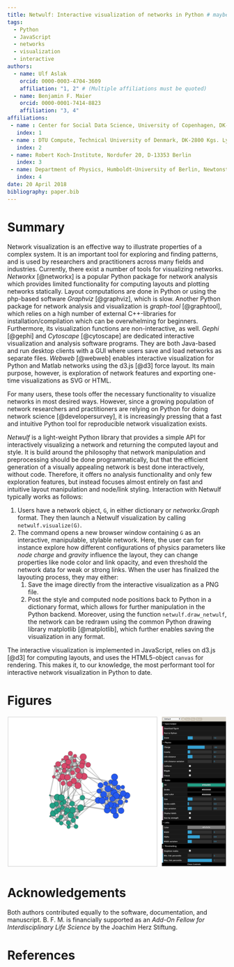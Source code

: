 ```yaml
---
title: Netwulf: Interactive visualization of networks in Python # maybe you have a better title
tags:
  - Python
  - JavaScript
  - networks
  - visualization
  - interactive
authors:
  - name: Ulf Aslak
    orcid: 0000-0003-4704-3609
    affiliation: "1, 2" # (Multiple affiliations must be quoted)
  - name: Benjamin F. Maier
    orcid: 0000-0001-7414-8823
    affiliation: "3, 4"
affiliations:
 - name : Center for Social Data Science, University of Copenhagen, DK-1353 København K
   index: 1
 - name : DTU Compute, Technical University of Denmark, DK-2800 Kgs. Lyngby
   index: 2
 - name: Robert Koch-Institute, Nordufer 20, D-13353 Berlin
   index: 3
 - name: Department of Physics, Humboldt-University of Berlin, Newtonstr. 15, D-12489 Berlin
   index: 4
date: 20 April 2018
bibliography: paper.bib
---
```


# Summary

Network visualization is an effective way to illustrate properties of a complex system. It is an important tool for exploring and finding patterns, and is used by researchers and practitioners across many fields and industries.
Currently, there exist a number of tools for visualizing networks. *Networkx* [@networkx] is a popular Python package for network analysis which provides limited functionality for computing layouts and plotting networks statically. Layout computations are done in Python or using the php-based software *Graphviz* [@graphviz], which is slow. Another Python package for network analysis and visualization is *graph-tool* [@graphtool], which relies on a high number of external C++-libraries for installation/compilation which can be overwhelming for beginners. Furthermore, its visualization functions are non-interactive, as well. *Gephi* [@gephi] and *Cytoscape* [@cytoscape] are dedicated interactive visualization and analysis software programs. They are both Java-based and run desktop clients with a GUI where users save and load networks as separate files. *Webweb* [@webweb] enables interactive visualization for Python and Matlab networks using the d3.js [@d3] force layout. Its main purpose, however, is exploration of network features and exporting one-time visualizations as SVG or HTML.

For many users, these tools offer the necessary functionality to visualize networks in most desired ways. However, since a growing population of network researchers and practitioners are relying on Python for doing network science [@developersurvey], it is increasingly pressing that a fast and intuitive Python tool for reproducible network visualization exists.

*Netwulf* is a light-weight Python library that provides a simple API for interactively visualizing a network and returning the computed layout and style. It is build around the philosophy that network manipulation and preprocessing should be done programmatically, but that the efficient generation of a visually appealing network is best done interactively, without code. Therefore, it offers no analysis functionality and only few exploration features, but instead focuses almost entirely on fast and intuitive layout manipulation and node/link styling. Interaction with Netwulf typically works as follows:

1. Users have a network object, `G`, in either dictionary or *networkx.Graph* format. They then launch a Netwulf visualization by calling `netwulf.visualize(G)`.
2. The command opens a new browser window containing `G` as an interactive, manipulable, stylable network. Here, the user can for instance explore how different configurations of physics parameters like *node charge* and *gravity* influence the layout, they can change properties like node color and link opacity, and even threshold the network data for weak or strong links. When the user has finalized the layouting process, they may either:
   1. Save the image directly from the interactive visualization as a PNG file.
   2. Post the style and computed node positions back to Python in a dictionary format, which allows for further manipulation in the Python backend. Moreover, using the function `netwulf.draw_netwulf`, the network can be redrawn using the common Python drawing library matplotlib [@matplotlib], which further enables saving the visualization in any format.

The interactive visualization is implemented in JavaScript, relies on d3.js [@d3] for computing layouts, and uses the HTML5-object `canvas` for rendering. This makes it, to our knowledge, the most performant tool for interactive network visualization in Python to date.


# Figures

![Interactive visualization of a modular network in Netwulf.](random_partition_graph.png)

# Acknowledgements

Both authors contributed equally to the software, documentation, and manuscript. B. F. M. is financially supported as an *Add-On Fellow for Interdisciplinary Life Science* by the Joachim Herz Stiftung.

# References

